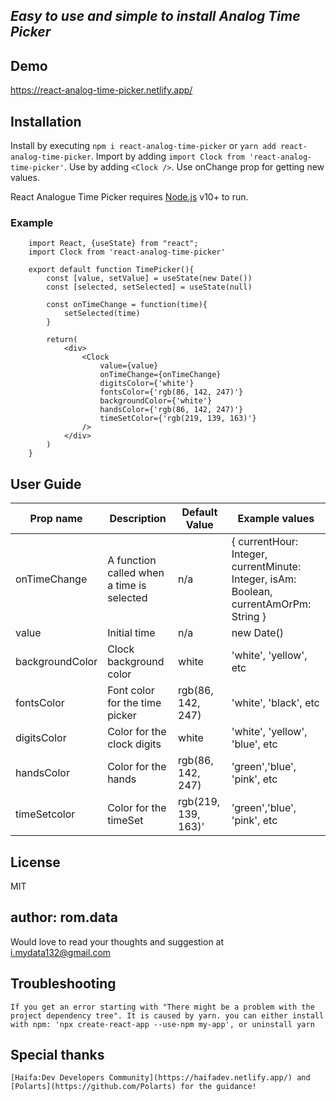 ## _Easy to use and simple to install Analog Time Picker_

## Demo
https://react-analog-time-picker.netlify.app/

## Installation
Install by executing ```npm i react-analog-time-picker``` or ```yarn add react-analog-time-picker```.
Import by adding ```import Clock from 'react-analog-time-picker'```.
Use by adding ```<Clock />```. Use onChange prop for getting new values.


React Analogue Time Picker requires [Node.js](https://nodejs.org/) v10+ to run.

### Example
```
    import React, {useState} from "react";
    import Clock from 'react-analog-time-picker'
    
    export default function TimePicker(){
        const [value, setValue] = useState(new Date())
        const [selected, setSelected] = useState(null)
    
        const onTimeChange = function(time){
            setSelected(time)
        }
    
        return(
            <div>
                <Clock 
                    value={value}
                    onTimeChange={onTimeChange}
                    digitsColor={'white'}
                    fontsColor={'rgb(86, 142, 247)'}
                    backgroundColor={'white'}
                    handsColor={'rgb(86, 142, 247)'}
                    timeSetColor={'rgb(219, 139, 163)'}
                />
            </div>
        )
    }
```

## User Guide
| Prop name       | Description                                | Default Value | Example values                                                                                 |
|-----------------|--------------------------------------------|---------------|------------------------------------------------------------------------------------------------|
| onTimeChange    | A function called when a  time is selected |      n/a      | {   currentHour: Integer,   currentMinute: Integer,   isAm: Boolean,   currentAmOrPm: String } |
| value           | Initial time                               |      n/a      | new Date()                                                                                     |
| backgroundColor | Clock background color                     |     white     | 'white', 'yellow', etc                                                                         |
| fontsColor      | Font color for the time picker             |     rgb(86, 142, 247)| 'white', 'black', etc                                                                      |
| digitsColor     | Color for the clock digits                 |     white     | 'white', 'yellow', 'blue', etc                                                                      |
| handsColor      | Color for the hands                        |    rgb(86, 142, 247) |'green','blue', 'pink', etc                                                                        |
|timeSetcolor     | Color for the timeSet                |    rgb(219, 139, 163)'|'green','blue', 'pink', etc                                                                    | 




## License

MIT

## author: rom.data
   Would love to read your thoughts and suggestion at i.mydata132@gmail.com

## Troubleshooting    
    If you get an error starting with "There might be a problem with the project dependency tree". It is caused by yarn. you can either install with npm: 'npx create-react-app --use-npm my-app', or uninstall yarn

## Special thanks
    [Haifa:Dev Developers Community](https://haifadev.netlify.app/) and [Polarts](https://github.com/Polarts) for the guidance!